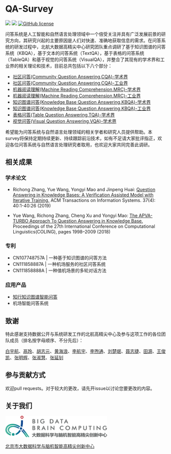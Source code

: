 # QA-Survey

![](https://img.shields.io/github/last-commit/BDBC-KG-NLP/QA-Survey?color=blue) ![](https://img.shields.io/badge/PRs-Welcome-brightgreen) [![GitHub license](https://img.shields.io/github/license/BDBC-KG-NLP/QA-Survey?color=red)](https://github.com/BDBC-KG-NLP/QA-Survey/blob/master/LICENSE)

问答系统是人工智能和自然语言处理领域中一个倍受关注并具有广泛发展前景的研究方向，其研究兴起的主要原因是人们对快速、准确地获取信息的需求。在问答系统的研发过程中，北航大数据高精尖中心研究团队重点调研了基于知识图谱的问答系统（KBQA），基于文本的问答系统（TextQA），基于表格的问答系统（TableQA）和基于视觉的问答系统（VisualQA），并整合了其现有的学术界和工业界的相关理论和技术，目前总共包括以下八个部分：

- [社区问答(Community Question Answering,CQA)-学术界](https://github.com/BDBC-KG-NLP/QA-Survey/blob/master/社区问答(Community_Question_Answering,CQA)-学术界.md)
- [社区问答(Community Question Answering,CQA)-工业界](https://github.com/BDBC-KG-NLP/QA-Survey/blob/master/社区问答(Community_Question_Answering,CQA)-工业界.md)
- [机器阅读理解(Machine Reading Comprehension,MRC)-学术界](https://github.com/BDBC-KG-NLP/QA-Survey/blob/master/机器阅读理解(Machine_Reading_Comprehension,MRC)-学术界.md)
- [机器阅读理解(Machine Reading Comprehension,MRC)-工业界](https://github.com/BDBC-KG-NLP/QA-Survey/blob/master/机器阅读理解(Machine_Reading_Comprehension,MRC)-工业界.md)
- [知识图谱问答(Knowledge Base Question Answering,KBQA)-学术界](https://github.com/BDBC-KG-NLP/QA-Survey/blob/master/知识图谱问答(Knowledge_Base_Question_Answering,KBQA)-学术界.md)
- [知识图谱问答(Knowledge Base Question Answering,KBQA)-工业界](https://github.com/BDBC-KG-NLP/QA-Survey/blob/master/知识图谱问答(Knowledge_Base_Question_Answering,KBQA)-工业界.md)
- [表格问答(Table Question Answering,TQA)-学术界](https://github.com/BDBC-KG-NLP/QA-Survey/blob/master/表格问答(Table_Question_Answering,TQA)-学术界.md)
- [视觉问答(Visual Question Answering,VQA)-学术界](https://github.com/BDBC-KG-NLP/QA-Survey/blob/master/视觉问答(Visual_Question_Answering,VQA)-学术界.md)

希望能为问答系统与自然语言处理领域的相关学者和研究人员提供帮助。本survey将保持定期持续更新、持续跟踪前沿技术，如有不足请大家批评指正，欢迎各位问答系统与自然语言处理研究者取用，也欢迎大家共同完善此调研。

## 相关成果

### 学术论文

- Richong Zhang, Yue Wang, Yongyi Mao and Jinpeng Huai: [Question Answering in Knowledge Bases: A Verification Assisted Model with Iterative Training.](https://dl.acm.org/doi/abs/10.1145/3345557) ACM Transactions on Information Systems. 37(4): 40:1-40:26 (2019)

- Yue Wang, Richong Zhang, Cheng Xu and Yongyi Mao: [The APVA-TURBO Approach To Question Answering in Knowledge Base.](https://aclanthology.org/C18-1170/) Proceedings of the 27th International Conference on Computational Linguistics(COLING), pages 1998–2009 (2018)

###  专利

- CN107748757A | 一种基于知识图谱的问答方法
- CN111858887A | 一种机场服务的社区问答系统
- CN111858888A | 一种值机场景的多轮对话方法

### 应用产品

- [知行知识图谱智能问答](https://www.actkg.com/search/)
- 机场智能问答系统

## 致谢
特此感谢支持数据公开与系统研发工作的北航高精尖中心及参与这项工作的各位团队成员（排名按字母顺序、不分先后）：

[白宇航](https://github.com/lemonadeseason)、[鬲玲](https://github.com/geling114)、[胡志元](https://github.com/zhiyuanhubj)、[黄海浪](https://github.com/lerogo)、[李航宇](https://github.com/lhy9816)、[李喣通](https://github.com/Leext)、[刘楚珉](https://github.com/ChorlingLau)、[聂志捷](https://github.com/Arthurizijar)、[田源](https://github.com/xzwj)、[王俊凯](https://github.com/GitWazaki)、[张明辉](https://github.com/bigapple716)、[张淑慧](https://github.com/Hillary060)、[张延钊](https://github.com/zyznull)

## 参与贡献方式
欢迎pull requests。对于较大的更改，请先开issue以讨论您要更改的内容。

## 关于我们

<div align=left><img src="./image/Logo.png" alt="img" width=320" /></div>

[北京市大数据科学与脑机智能高精尖创新中心](http://bdbc.buaa.edu.cn/?lang=zh)

